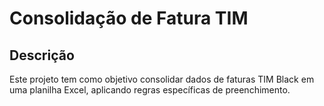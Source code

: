 # Consolidação de Fatura TIM

## Descrição
Este projeto tem como objetivo consolidar dados de faturas TIM Black em uma planilha Excel, aplicando regras específicas de preenchimento.